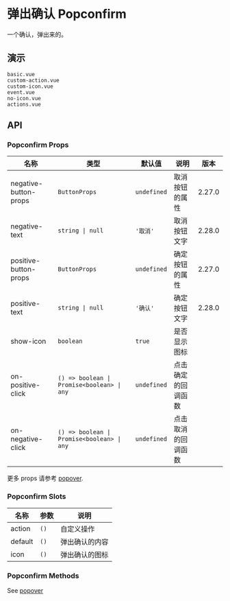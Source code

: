 # 弹出确认 Popconfirm

一个确认，弹出来的。

## 演示

```demo
basic.vue
custom-action.vue
custom-icon.vue
event.vue
no-icon.vue
actions.vue
```

## API

### Popconfirm Props

| 名称 | 类型 | 默认值 | 说明 | 版本 |
| --- | --- | --- | --- | --- |
| negative-button-props | `ButtonProps` | `undefined` | 取消按钮的属性 | 2.27.0 |
| negative-text | `string \| null` | `'取消'` | 取消按钮文字 | 2.28.0 |
| positive-button-props | `ButtonProps` | `undefined` | 确定按钮的属性 | 2.27.0 |
| positive-text | `string \| null` | `'确认'` | 确定按钮文字 | 2.28.0 |
| show-icon | `boolean` | `true` | 是否显示图标 |  |
| on-positive-click | `() => boolean \| Promise<boolean> \| any` | `undefined` | 点击确定的回调函数 |  |
| on-negative-click | `() => boolean \| Promise<boolean> \| any` | `undefined` | 点击取消的回调函数 |  |

更多 props 请参考 [popover](popover#Popover-Props).

### Popconfirm Slots

| 名称    | 参数 | 说明           |
| ------- | ---- | -------------- |
| action  | `()` | 自定义操作     |
| default | `()` | 弹出确认的内容 |
| icon    | `()` | 弹出确认的图标 |

### Popconfirm Methods

See [popover](popover#Popover-Methods)
